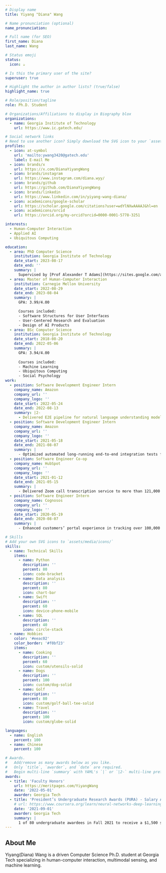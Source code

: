 ```yaml
---
# Display name
title: Yiyang "Diana" Wang

# Name pronunciation (optional)
name_pronunciation: 

# Full name (for SEO)
first_name: Diana
last_name: Wang

# Status emoji
status:
  icon: ☕️

# Is this the primary user of the site?
superuser: true

# Highlight the author in author lists? (true/false)
highlight_name: true

# Role/position/tagline
role: Ph.D. Student

# Organizations/Affiliations to display in Biography blox
organizations:
  - name: Georgia Institute of Technology
    url: https://www.ic.gatech.edu/

# Social network links
# Need to use another icon? Simply download the SVG icon to your `assets/media/icons/` folder.
profiles:
  - icon: at-symbol
    url: 'mailto:ywang3420@gatech.edu'
    label: E-mail Me
  - icon: brands/x
    url: https://x.com/DianaYiyangWang
  - icon: brands/instagram
    url: https://www.instagram.com/diana.wyy/
  - icon: brands/github
    url: https://github.com/DianaYiyangWang
  - icon: brands/linkedin
    url: https://www.linkedin.com/in/yiyang-wang-diana/
  - icon: academicons/google-scholar
    url: https://scholar.google.com/citations?user=wdYlNXwAAAAJ&hl=en
  - icon: academicons/orcid
    url: https://orcid.org/my-orcid?orcid=0000-0001-5778-3251

interests:
  - Human-Computer Interaction
  - Applied AI
  - Ubiquitous Computing

education:
  - area: PhD Computer Science
    institution: Georgia Institute of Technology
    date_start: 2023-08-17
    date_end: ''
    summary: |
      Supervised by [Prof Alexander T Adams](https://sites.google.com/a/cornell.edu/alexander-t-adams/home) and [Prof Josiah Hester](https://josiahhester.com/cv/). 
  - area: Master of Human-Computer Interaction
    institution: Carnegie Mellon University
    date_start: 2022-08-29
    date_end: 2023-08-04
    summary: |
      GPA: 3.99/4.00

      Courses included:
      - Software Structures for User Interfaces
      - User-Centered Research and Evaluation
      - Design of AI Products
  - area: BSc Computer Science
    institution: Georgia Institute of Technology
    date_start: 2018-08-20
    date_end: 2022-05-06
    summary: |
      GPA: 3.94/4.00
      
      Courses included:
      - Machine Learning
      - Ubiquitous Computing
      - Social Psychology
work:
  - position: Software Development Engineer Intern
    company_name: Amazon
    company_url: ''
    company_logo: ''
    date_start: 2022-05-24
    date_end: 2022-08-13
    summary: |2-
      - Delivered E2E pipeline for natural language understanding models’ test set release on AWS account that reduced manual effort and total testing time by 50%
  - position: Software Development Engineer Intern
    company_name: Amazon
    company_url: ''
    company_logo: ''
    date_start: 2021-05-18
    date_end: 2021-08-07
    summary: |
      - Optimized automated long-running end-to-end integration tests for internal model release pipeline to a single command on cloud terminal and shortened manual testing time by 8 hours
  - position: Software Engineer Co-op
    company_name: HubSpot
    company_url: ''
    company_logo: ''
    date_start: 2021-01-12
    date_end: 2021-05-15
    summary: |
      - Delivered Zoom call transcription service to more than 121,000 customers across more than 120 countries and improved conference archive and content accessibility
  - position: Software Engineer Intern
    company_name: Cognosos
    company_url: ''
    company_logo: ''
    date_start: 2020-05-19
    date_end: 2020-08-07
    summary: |
      - Enhanced customers’ portal experience in tracking over 100,000 assets across multiple industries at a start-up

# Skills
# Add your own SVG icons to `assets/media/icons/`
skills:
  - name: Technical Skills
    items:
      - name: Python
        description: ''
        percent: 80
        icon: code-bracket
      - name: Data analysis
        description: ''
        percent: 80
        icon: chart-bar
      - name: Swift
        description: ''
        percent: 60
        icon: device-phone-mobile
      - name: SQL
        description: ''
        percent: 40
        icon: circle-stack
  - name: Hobbies
    color: '#eeac02'
    color_border: '#f0bf23'
    items:
      - name: Cooking
        description: ''
        percent: 60
        icon: custom/utensils-solid
      - name: Dogs
        description: ''
        percent: 100
        icon: custom/dog-solid
      - name: Golf
        description: ''
        percent: 80
        icon: custom/golf-ball-tee-solid
      - name: Travel
        description: ''
        percent: 100
        icon: custom/globe-solid

languages:
  - name: English
    percent: 100
  - name: Chinese
    percent: 100

# Awards.
#   Add/remove as many awards below as you like.
#   Only `title`, `awarder`, and `date` are required.
#   Begin multi-line `summary` with YAML's `|` or `|2-` multi-line prefix and indent 2 spaces below.
awards:
  - title: 'Faculty Honors'
    url: https://meritpages.com/YiyangWang
    date: '2022-05-01'
    awarder: Georgia Tech
  - title: 'President’s Undergraduate Research Awards (PURA) - Salary Awards'
    # url: https://www.coursera.org/learn/neural-networks-deep-learning
    date: '2021-09-01'
    awarder: Georgia Tech
    summary: |
      1 of 80 undergraduate awardees in Fall 2021 to receive a $1,500 stipend from Georgia Tech for conducting research.
---
```


## About Me

Yiyang(Diana) Wang is a driven Computer Science Ph.D. student at Georgia Tech specializing in human-computer interaction, multimodal sensing, and machine learning. 